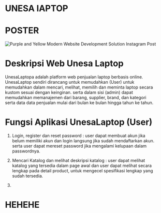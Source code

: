 # UNESA lAPTOP

# POSTER

![Purple and Yellow Modern Website Development Solution Instagram Post](https://github.com/user-attachments/assets/76b02bdd-cd16-4f65-8eb1-dab6609537dc)

# Deskripsi Web Unesa Laptop

UnesaLaptopa adalah platform web penjualan laptop berbasis online. UnesaLaptop sendiri dirancang untuk memudahkan (User) untuk memudahkan dalam mencari, melihat, memilih dan meminta laptop secara kustom sesuai dengan keinginan. serta dalam sisi (admin) dapat memudahkan memanajemen dari barang, supplier, brand, dan kategori serta data data penjualan mulai dari bulan ke bulan hingga tahun ke tahun.

# Fungsi Aplikasi UnesaLaptop (User)

1. Login, register dan reset password : user dapat membuat akun jika belum memiliki akun dan login langsung jika sudah mendaftarkan akun. serta user dapat mereset password jika mengalami kelupaan dalam passwordnya.

2. Mencari Katalog dan melihat deskripsi katalog : user dapat melihat katalog yang tersedia dalam page awal dan user dapat melihat secara lengkap pada detail product, untuk mengecel spesifikasi lengkap yang sudah tersedia.

3. 

# HEHEHE

